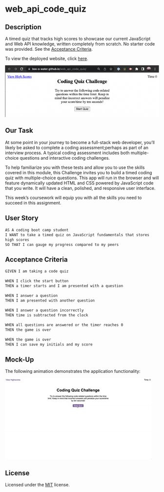 # web_api_code_quiz

## Description

A timed quiz that tracks high scores to showcase our current JavaScript and Web API knowledge, written completely from scratch. No starter code was provided. See the [Acceptance Criteria](#acceptance-criteria).

To view the deployed website, click [here](https://box-o-water.github.io/web_api_code_quiz/).

![Web API Code Quiz](/assets/images/webapicodequizpreview.png)

## Our Task

At some point in your journey to become a full-stack web developer, you’ll likely be asked to complete a coding assessment;perhaps as part of an interview process. A typical coding assessment includes both multiple-choice questions and interactive coding challenges. 

To help familiarize you with these tests and allow you to use the skills covered in this module, this Challenge invites you to build a timed coding quiz with multiple-choice questions. This app will run in the browser and will feature dynamically updated HTML and CSS powered by JavaScript code that you write. It will have a clean, polished, and responsive user interface. 

This week’s coursework will equip you with all the skills you need to succeed in this assignment.

## User Story

```
AS A coding boot camp student
I WANT to take a timed quiz on JavaScript fundamentals that stores high scores
SO THAT I can gauge my progress compared to my peers
```

## Acceptance Criteria

```
GIVEN I am taking a code quiz

WHEN I click the start button
THEN a timer starts and I am presented with a question

WHEN I answer a question
THEN I am presented with another question

WHEN I answer a question incorrectly
THEN time is subtracted from the clock

WHEN all questions are answered or the timer reaches 0
THEN the game is over

WHEN the game is over
THEN I can save my initials and my score
```

## Mock-Up

The following animation demonstrates the application functionality:

![A user clicks through an interactive coding quiz, then enters initials to save the high score before resetting and starting over.](/assets/images/web-apis-homework-demo.gif)

## License

Licensed under the [MIT](/LICENSE) license.
